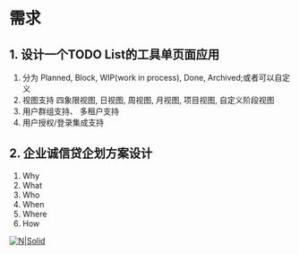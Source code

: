 # 需求

## 1. 设计一个TODO List的工具单页面应用
1. 分为 Planned, Block, WIP(work in process), Done, Archived;或者可以自定义
2. 视图支持 四象限视图, 日视图, 周视图, 月视图, 项目视图, 自定义阶段视图
3. 用户群组支持、 多租户支持
4. 用户授权/登录集成支持


## 2. 企业诚信贷企划方案设计
1. Why
2. What
3. Who
4. When
5. Where
6. How

[![N|Solid](https://cldup.com/dTxpPi9lDf.thumb.png)](https://nodesource.com/products/nsolid)
